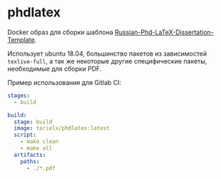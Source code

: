 # phdlatex

Docker образ для сборки шаблона [Russian-Phd-LaTeX-Dissertation-Template](github.com/AndreyAkinshin/Russian-Phd-LaTeX-Dissertation-Template).

Использует ubuntu 18.04, большинство пакетов из зависимостей `texlive-full`, а так же некоторые другие специфические пакеты, необходимые для сборки PDF.

Пример использования для Gitlab CI:

```yaml
stages:
  - build

build:
  stage: build
  image: tarielx/phdlatex:latest
  script:
    - make clean
    - make all
  artifacts:
    paths:
      - ./*.pdf
```
